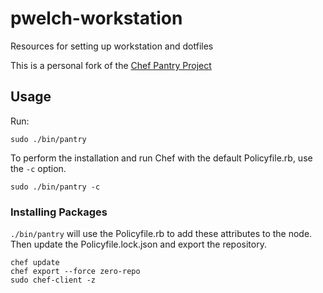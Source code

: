 # pwelch-workstation

Resources for setting up workstation and dotfiles

This is a personal fork of the [Chef Pantry Project](https://github.com/chef/pantry-chef-repo)

## Usage

Run:
```
sudo ./bin/pantry
```

To perform the installation and run Chef with the default Policyfile.rb, use the `-c` option.

```
sudo ./bin/pantry -c
```

### Installing Packages

`./bin/pantry` will use the Policyfile.rb to add these attributes to the node. Then update the Policyfile.lock.json and export the repository.

```
chef update
chef export --force zero-repo
sudo chef-client -z
```
